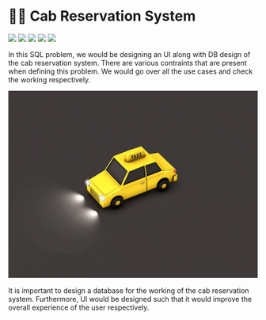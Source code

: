 # 🚕🚖 Cab Reservation System

![](https://img.shields.io/badge/HTML-239120?style=for-the-badge&logo=html5&logoColor=white) ![](https://img.shields.io/badge/Flask-000000?style=for-the-badge&logo=flask&logoColor=white) ![](https://img.shields.io/badge/CSS-239120?&style=for-the-badge&logo=css3&logoColor=white)  ![](https://img.shields.io/badge/MySQL-00000F?style=for-the-badge&logo=mysql&logoColor=white) ![](	https://img.shields.io/badge/Bootstrap-563D7C?style=for-the-badge&logo=bootstrap&logoColor=white)

In this SQL problem, we would be designing an UI along with DB design of the cab reservation system. There are various contraints that are present when defining this problem. We would go over all the use cases and check the working respectively. 

<img src = "https://github.com/suhasmaddali/GIF-files/blob/main/taxigif.gif" width = "800"/>
 
It is important to design a database for the working of the cab reservation system. Furthermore, UI would be designed such that it would improve the overall experience of the user respectively. 

